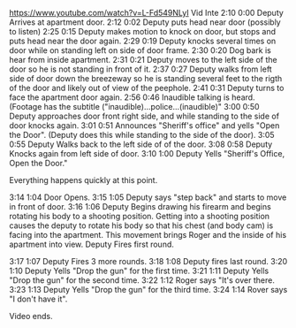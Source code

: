 https://www.youtube.com/watch?v=L-Fd549NLyI
Vid	 Inte
2:10 0:00 Deputy Arrives at apartment door.
2:12 0:02 Deputy puts head near door (possibly to listen)
2:25 0:15 Deputy makes motion to knock on door, but stops and puts head near the door again.
2:29 0:19 Deputy knocks several times on door while on standing left on side of door frame.
2:30 0:20 Dog bark is hear from inside apartment.
2:31 0:21 Deputy moves to the left side of the door so he is not standing in front of it.
2:37 0:27 Deputy walks from left side of door down the breezeway so he is standing several feet to the rigth of the door and likely out of view of the peephole.
2:41 0:31 Deputy turns to face the apartment door again.
2:56 0:46 Inaudible talking is heard. (Footage has the subtitle ("inaudible)...police...(inaudible)"
3:00 0:50 Deputy approaches door front right side, and while standing to the side of door knocks again.
3:01 0:51 Announces "Sheriff's office" and yells "Open the Door". (Deputy does this while standing to the side of the door).
3:05 0:55 Deputy Walks back to the left side of of the door.
3:08 0:58 Deputy Knocks again from left side of door.
3:10 1:00 Deputy Yells "Sheriff's Office, Open the Door."

Everything happens quickly at this point.

3:14 1:04 Door Opens.
3:15 1:05 Deputy says "step back" and starts to move in front of door.
3:16 1:06 Deputy Begins drawing his firearm and begins rotating his body to a shooting position. 
Getting into a shooting position causes the deputy to rotate his body so that his chest (and body cam) is facing into the apartment.
This movement brings Roger and the inside of his apartment into view.
Deputy Fires first round.

3:17 1:07 Deputy Fires 3 more rounds.
3:18 1:08 Deputy fires last round.
3:20 1:10 Deputy Yells "Drop the gun" for the first time.
3:21 1:11 Deputy Yells "Drop the gun" for the second time.
3:22 1:12 Roger says "It's over there.
3:23 1:13 Deputy Yells "Drop the gun" for the third time.
3:24 1:14 Rover says "I don't have it".

Video ends.
